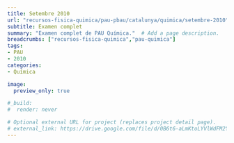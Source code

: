 ```yaml
---
title: Setembre 2010
url: "recursos-fisica-quimica/pau-pbau/catalunya/quimica/setembre-2010"
subtitle: Examen complet
summary: "Examen complet de PAU Química."  # Add a page description.
breadcrumbs: ["recursos-fisica-quimica","pau-quimica"]
tags:
- PAU
- 2010
categories:
- Química

image:
  preview_only: true

#_build:
#  render: never

# Optional external URL for project (replaces project detail page).
# external_link: https://drive.google.com/file/d/0B6t6-aLmKtoLYVlWdFM2Ym5fV28/view
---
```


<!-- <iframe src="https://drive.google.com/file/d/0B6t6-aLmKtoLYVlWdFM2Ym5fV28/preview" style="width: 100vw; height: 500px; position: relative; left: 50%; right: 50%; margin-left: -50vw; margin-right: -50vw;" frameborder="0"></iframe> -->

<div id="adobe-dc-view" style="width: 100vw; position: relative; left: 50%; right: 50%; margin-left: -50vw; margin-right: -50vw;"></div>
<script src="https://documentcloud.adobe.com/view-sdk/main.js"></script>
<script type="text/javascript">
	document.addEventListener("adobe_dc_view_sdk.ready", function(){ 
		var adobeDCView = new AdobeDC.View({clientId: "04da14cf3537449fb79550f281d2feb4", divId: "adobe-dc-view"});
		adobeDCView.previewFile({
			content:{location: {url: "https://fisiquimicament.com/recursos-fisica-quimica/pau-pbau/catalunya/quimica/setembre-2010/setembre-2010-PAU-Quimica.pdf"}},
			metaData:{fileName: "setembre-2010-PAU-Quimica.pdf"}
		}, {embedMode: "IN_LINE"});
	});
</script>